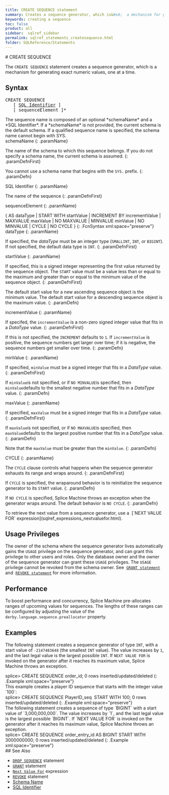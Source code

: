 ```yaml
---
title: CREATE SEQUENCE statement
summary: Creates a sequence generator, which is&#xA;  a mechanism for generating exact numeric values, one at a time.
keywords: creating a sequence
toc: false
product: all
sidebar:  sqlref_sidebar
permalink: sqlref_statements_createsequence.html
folder: SQLReference/Statements
---
```

<section>
<div class="TopicContent" data-swiftype-index="true" markdown="1">
# CREATE SEQUENCE

The `CREATE SEQUENCE` statement creates a sequence generator, which is a
mechanism for generating exact numeric values, one at a time.

## Syntax

<div class="fcnWrapperWide"><pre class="FcnSyntax">
CREATE SEQUENCE
   [ <a href="sqlref_identifiers_intro.html">SQL Identifier</a> ]
   [ sequenceElement ]*</pre>

</div>
The sequence name is composed of an optional *schemaName* and a *SQL
Identifier*. If a *schemaName* is not provided, the current schema is
the default schema. If a qualified sequence name is specified, the
schema name cannot begin with SYS.

<div class="paramList" markdown="1">
schemaName
{: .paramName}

The name of the schema to which this sequence belongs. If you do not
specify a schema name, the current schema is assumed.
{: .paramDefnFirst}

You cannot use a schema name that begins with the `SYS.` prefix.
{: .paramDefn}

SQL Identifier
{: .paramName}

The name of the sequence
{: .paramDefnFirst}

sequenceElement
{: .paramName}

<div class="fcnWrapperWide" markdown="1">
    {
      AS dataType
       | START WITH startValue
       | INCREMENT BY incrementValue
       | MAXVALUE maxValue | NO MAXVALUE
       | MINVALUE minValue | NO MINVALUE
       | CYCLE | NO CYCLE
    }
{: .FcnSyntax xml:space="preserve"}

</div>
<div class="paramListNested" markdown="1">
dataType
{: .paramName}

If specified, the *dataType* must be an integer type (`SMALLINT`, `INT`,
or `BIGINT`). If not specified, the default data type is `INT`.
{: .paramDefnFirst}

startValue
{: .paramName}

If specified, this is a signed integer representing the first value
returned by the sequence object. The `START` value must be a value less
than or equal to the maximum and greater than or equal to the minimum
value of the sequence object.
{: .paramDefnFirst}

The default start value for a new ascending sequence object is the
minimum value. The default start value for a descending sequence objest
is the maximum value.
{: .paramDefn}

incrementValue
{: .paramName}

If specifed, the `incrementValue` is a non-zero signed integer value
that fits in a *DataType* value.
{: .paramDefnFirst}

If this is not specified, the `INCREMENT` defaults to `1`. If
`incrementValue` is positive, the sequence numbers get larger over time;
if it is negative, the sequence numbers get smaller over time.
{: .paramDefn}

minValue
{: .paramName}

If specified, `minValue` must be a signed integer that fits in a
*DataType* value.
{: .paramDefnFirst}

If `minValue`is not specified, or if `NO MINVALUE`is specified, then
`minValue`defaults to the smallest negative number that fits in a
*DataType* value.
{: .paramDefn}

maxValue
{: .paramName}

If specified, `maxValue` must be a signed integer that fits in a
*DataType* value.
{: .paramDefnFirst}

If `maxValue`is not specified, or if `NO MAXVALUE`is specified, then
`maxValue`defaults to the largest positive number that fits in a
*DataType* value.
{: .paramDefn}

Note that the `maxValue` must be greater than the `minValue`.
{: .paramDefn}

CYCLE
{: .paramName}

The `CYCLE` clause controls what happens when the sequence generator
exhausts its range and wraps around.
{: .paramDefnFirst}

If `CYCLE` is specified, the wraparound behavior is to reinitialize the
sequence generator to its `START` value.
{: .paramDefn}

If `NO CYCLE` is specified, Splice Machine throws an exception when the
generator wraps around. The default behavior is `NO CYCLE`.
{: .paramDefn}

</div>
</div>
To retrieve the next value from a sequence generator, use a &nbsp;[`NEXT VALUE
FOR` expression](sqlref_expressions_nextvaluefor.html).

## Usage Privileges

The owner of the schema where the sequence generator lives automatically
gains the `USAGE` privilege on the sequence generator, and can grant
this privilege to other users and roles. Only the database owner and the
owner of the sequence generator can grant these `USAGE` privileges. The
`USAGE` privilege cannot be revoked from the schema owner. See &nbsp;[`GRANT
statement`](sqlref_statements_grant.html) and &nbsp;[`REVOKE
statement`](sqlref_statements_revoke.html) for more information.

## Performance

To boost performance and concurrency, Splice Machine pre-allocates
ranges of upcoming values for sequences. The lengths of these ranges can
be configured by adjusting the value of the
`derby.language.sequence.preallocator` property.

## Examples

The following statement creates a sequence generator of type `INT`, with
a start value of `-2147483648` (the smallest `INT` value). The value
increases by `1`, and the last legal value is the largest possible
`INT`. If `NEXT VALUE FOR` is invoked on the generator after it reaches
its maximum value, Splice Machine throws an exception.

<div class="preWrapper" markdown="1">
    splice> CREATE SEQUENCE order_id;
    0 rows inserted/updated/deleted
{: .Example xml:space="preserve"}

</div>
This example creates a player ID sequence that starts with the integer
value `100`:

<div class="preWrapper" markdown="1">
    splice> CREATE SEQUENCE PlayerID_seq 
       START WITH 100;
    0 rows inserted/updated/deleted
{: .Example xml:space="preserve"}

</div>
The following statement creates a sequence of type `BIGINT` with a start
value of `3,000,000,000`. The value increases by `1`, and the last legal
value is the largest possible `BIGINT`. If `NEXT VALUE FOR` is invoked
on the generator after it reaches its maximum value, Splice Machine
throws an exception.

<div class="preWrapper" markdown="1">
    splice> CREATE SEQUENCE order_entry_id
       AS BIGINT
       START WITH 3000000000;
    0 rows inserted/updated/deleted
{: .Example xml:space="preserve"}

</div>
## See Also

* [`DROP SEQUENCE`](sqlref_statements_dropsequence.html) statement
* [`GRANT`](sqlref_statements_grant.html) statement
* [`Next Value For`](sqlref_expressions_nextvaluefor.html) expression
* [`REVOKE`](sqlref_statements_revoke.html) statement
* [Schema Name](sqlref_identifiers_types.html#SchemaName)
* [SQL Identifier](sqlref_identifiers_intro.html)

</div>
</section>
